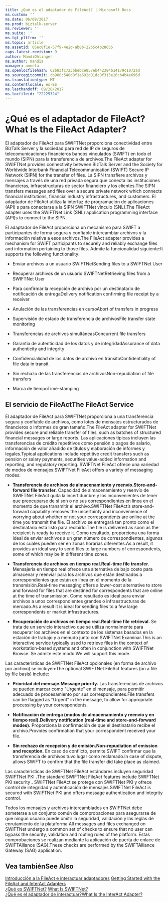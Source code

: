 ```yaml
---
title: ¿Qué es el adaptador de FileAct? | Microsoft Docs
ms.custom: ''
ms.date: 06/08/2017
ms.prod: biztalk-server
ms.reviewer: ''
ms.suite: ''
ms.tgt_pltfrm: ''
ms.topic: article
ms.assetid: 05ec8f1e-57f9-4e2d-ab8b-22b5c4b28055
caps.latest.revision: 9
author: MandiOhlinger
ms.author: mandia
manager: anneta
ms.openlocfilehash: 62b83fc723bbebce857eb442384b14179c1072ad
ms.sourcegitcommit: cb908c540d8f1a692d01dc8f313e16cb4b4e696d
ms.translationtype: MT
ms.contentlocale: es-ES
ms.lasthandoff: 09/20/2017
ms.locfileid: "22225324"
---
```

# <a name="what-is-the-fileact-adapter"></a><span data-ttu-id="ded82-103">¿Qué es el adaptador de FileAct?</span><span class="sxs-lookup"><span data-stu-id="ded82-103">What Is the FileAct Adapter?</span></span>
<span data-ttu-id="ded82-104">El adaptador de FileAct para SWIFTNet proporciona conectividad entre BizTalk Server y la sociedad para red de IP de seguros de telecomunicaciones financieros bancos vinculados (SWIFT) en todo el mundo (SIPN) para la transferencia de archivos.</span><span class="sxs-lookup"><span data-stu-id="ded82-104">The FileAct adapter for SWIFTNet provides connectivity between BizTalk Server and the Society for Worldwide Interbank Financial Telecommunication (SWIFT) Secure IP Network (SIPN) for the transfer of files.</span></span> <span data-ttu-id="ded82-105">La SIPN transfiere archivos y mensajes a través de una red privada segura que conecta las instituciones financieras, infraestructuras de sector financiero y los clientes.</span><span class="sxs-lookup"><span data-stu-id="ded82-105">The SIPN transfers messages and files over a secure private network which connects financial institutions, financial industry infrastructures, and customers.</span></span> <span data-ttu-id="ded82-106">El adaptador de FileAct utiliza la interfaz de programación de aplicaciones (API) s para conectarse a la SIPN SWIFTNet vínculo (SNL).</span><span class="sxs-lookup"><span data-stu-id="ded82-106">The FileAct adapter uses the SWIFTNet Link (SNL) application programming interface (API)s to connect to the SIPN.</span></span>  
  
 <span data-ttu-id="ded82-107">El adaptador de FileAct proporciona un mecanismo para SWIFT a participantes de forma segura y confiable intercambiar archivos y la información relativa a esos archivos.</span><span class="sxs-lookup"><span data-stu-id="ded82-107">The FileAct adapter provides a mechanism for SWIFT participants to securely and reliably exchange files and information pertaining to those files.</span></span> <span data-ttu-id="ded82-108">Admite la funcionalidad siguiente:</span><span class="sxs-lookup"><span data-stu-id="ded82-108">It supports the following functionality:</span></span>  
  
-   <span data-ttu-id="ded82-109">Enviar archivos a un usuario SWIFTNet</span><span class="sxs-lookup"><span data-stu-id="ded82-109">Sending files to a SWIFTNet User</span></span>  
  
-   <span data-ttu-id="ded82-110">Recuperar archivos de un usuario SWIFTNet</span><span class="sxs-lookup"><span data-stu-id="ded82-110">Retrieving files from a SWIFTNet User</span></span>  
  
-   <span data-ttu-id="ded82-111">Para confirmar la recepción de archivo por un destinatario de notificación de entrega</span><span class="sxs-lookup"><span data-stu-id="ded82-111">Delivery notification confirming file receipt by a receiver</span></span>  
  
-   <span data-ttu-id="ded82-112">Anulación de las transferencias en curso</span><span class="sxs-lookup"><span data-stu-id="ded82-112">Abort of transfers in progress</span></span>  
  
-   <span data-ttu-id="ded82-113">Supervisión de estado de transferencia de archivos</span><span class="sxs-lookup"><span data-stu-id="ded82-113">File transfer state monitoring</span></span>  
  
-   <span data-ttu-id="ded82-114">Transferencias de archivos simultáneas</span><span class="sxs-lookup"><span data-stu-id="ded82-114">Concurrent file transfers</span></span>  
  
-   <span data-ttu-id="ded82-115">Garantía de autenticidad de los datos y de integridad</span><span class="sxs-lookup"><span data-stu-id="ded82-115">Assurance of data authenticity and integrity</span></span>  
  
-   <span data-ttu-id="ded82-116">Confidencialidad de los datos de archivo en tránsito</span><span class="sxs-lookup"><span data-stu-id="ded82-116">Confidentiality of file data in transit</span></span>  
  
-   <span data-ttu-id="ded82-117">Sin rechazo de las transferencias de archivos</span><span class="sxs-lookup"><span data-stu-id="ded82-117">Non-repudiation of file transfers</span></span>  
  
-   <span data-ttu-id="ded82-118">Marca de tiempo</span><span class="sxs-lookup"><span data-stu-id="ded82-118">Time-stamping</span></span>  
  
## <a name="the-fileact-service"></a><span data-ttu-id="ded82-119">El servicio de FileAct</span><span class="sxs-lookup"><span data-stu-id="ded82-119">The FileAct Service</span></span>  
 <span data-ttu-id="ded82-120">El adaptador de FileAct para SWIFTNet proporciona a una transferencia segura y confiable de archivos, como lotes de mensajes estructurados de financieros o informes de gran tamaño.</span><span class="sxs-lookup"><span data-stu-id="ded82-120">The FileAct adapter for SWIFTNet provides secure and reliable transfer of files, such as batches of structured financial messages or large reports.</span></span> <span data-ttu-id="ded82-121">Las aplicaciones típicas incluyen las transferencias de crédito repetitivos como pensión o pagos de salario, información de valor añadido de títulos y elaboración de informes y legales.</span><span class="sxs-lookup"><span data-stu-id="ded82-121">Typical applications include repetitive credit transfers such as pension or salary payments, securities value-added information and reporting, and regulatory reporting.</span></span> <span data-ttu-id="ded82-122">SWIFTNet FileAct ofrece una variedad de modos de mensajes:</span><span class="sxs-lookup"><span data-stu-id="ded82-122">SWIFTNet FileAct offers a variety of messaging modes:</span></span>  
  
-   <span data-ttu-id="ded82-123">**Transferencia de archivos de almacenamiento y reenvío.**</span><span class="sxs-lookup"><span data-stu-id="ded82-123">**Store-and-forward file transfer.**</span></span> <span data-ttu-id="ded82-124">Capacidad de almacenamiento y reenvío de SWIFTNet FileAct quita la incertidumbre y los inconvenientes de tener que preocuparse de si son o no sus correspondientes en línea en el momento de que transmitir el archivo.</span><span class="sxs-lookup"><span data-stu-id="ded82-124">SWIFTNet FileAct’s store-and-forward capability removes the uncertainty and inconvenience of worrying about whether or not your correspondents are online at the time you transmit the file.</span></span> <span data-ttu-id="ded82-125">El archivo se entregará tan pronto como el destinatario está listo para recibirlo.</span><span class="sxs-lookup"><span data-stu-id="ded82-125">The file is delivered as soon as the recipient is ready to receive it.</span></span> <span data-ttu-id="ded82-126">Como resultado, proporciona una forma ideal de enviar archivos a un gran número de correspondientes, algunos de los cuales pueden ser en zonas horarias diferentes.</span><span class="sxs-lookup"><span data-stu-id="ded82-126">As a result, it provides an ideal way to send files to large numbers of correspondents, some of which may be in different time zones.</span></span>  
  
-   <span data-ttu-id="ded82-127">**Transferencia de archivos en tiempo real.**</span><span class="sxs-lookup"><span data-stu-id="ded82-127">**Real-time file transfer.**</span></span> <span data-ttu-id="ded82-128">Mensajería en tiempo real ofrece una alternativa de bajo costo para almacenar y reenviar para los archivos que están destinados a correspondientes que están en línea en el momento de la transmisión.</span><span class="sxs-lookup"><span data-stu-id="ded82-128">Real-time messaging offers a lower-cost alternative to store and forward for files that are destined for correspondents that are online at the time of transmission.</span></span> <span data-ttu-id="ded82-129">Como resultado es ideal para enviar archivos a unos correspondientes grandes o infraestructuras de mercado.</span><span class="sxs-lookup"><span data-stu-id="ded82-129">As a result it is ideal for sending files to a few large correspondents or market infrastructures.</span></span>  
  
-   <span data-ttu-id="ded82-130">**Recuperación de archivos en tiempo real.**</span><span class="sxs-lookup"><span data-stu-id="ded82-130">**Real-time file retrieval.**</span></span> <span data-ttu-id="ded82-131">Se trata de un servicio interactivo que se utiliza normalmente para recuperar los archivos en el contexto de los sistemas basados en la estación de trabajo y a menudo junto con SWIFTNet Examinar.</span><span class="sxs-lookup"><span data-stu-id="ded82-131">This is an interactive service typically used to retrieve files in the context of workstation-based systems and often in conjunction with SWIFTNet Browse.</span></span> <span data-ttu-id="ded82-132">Se admite este modo.</span><span class="sxs-lookup"><span data-stu-id="ded82-132">We will support this mode.</span></span>  
  
 <span data-ttu-id="ded82-133">Las características de SWIFTNet FileAct opcionales (en forma de archivo por archivo) se incluyen:</span><span class="sxs-lookup"><span data-stu-id="ded82-133">The optional SWIFTNet FileAct features (on a file by file basis) include:</span></span>  
  
-   <span data-ttu-id="ded82-134">**Prioridad del mensaje.**</span><span class="sxs-lookup"><span data-stu-id="ded82-134">**Message priority.**</span></span> <span data-ttu-id="ded82-135">Las transferencias de archivos se pueden marcar como "Urgente" en el mensaje, para permitir adecuado de procesamiento por sus correspondientes.</span><span class="sxs-lookup"><span data-stu-id="ded82-135">File transfers can be flagged as “Urgent” in the message, to allow for appropriate processing by your correspondents.</span></span>  
  
-   <span data-ttu-id="ded82-136">**Notificación de entrega (modos de almacenamiento y reenvío y en tiempo real).**</span><span class="sxs-lookup"><span data-stu-id="ded82-136">**Delivery notification (real-time and store-and-forward modes).**</span></span> <span data-ttu-id="ded82-137">Proporciona la confirmación de que el destinatario recibe el archivo.</span><span class="sxs-lookup"><span data-stu-id="ded82-137">Provides confirmation that your correspondent received your file.</span></span>  
  
-   <span data-ttu-id="ded82-138">**Sin rechazo de recepción y de emisión.**</span><span class="sxs-lookup"><span data-stu-id="ded82-138">**Non-repudiation of emission and reception.**</span></span> <span data-ttu-id="ded82-139">En caso de conflicto, permite SWIFT confirmar que la transferencia de archivos tuvo lugar como reclamado.</span><span class="sxs-lookup"><span data-stu-id="ded82-139">In case of dispute, allows SWIFT to confirm that the file transfer did take place as claimed.</span></span>  
  
 <span data-ttu-id="ded82-140">Las características de SWIFTNet FileAct estándares incluyen seguridad SWIFTNet PKI **.**</span><span class="sxs-lookup"><span data-stu-id="ded82-140">The standard SWIFTNet FileAct features include SWIFTNet PKI security **.**</span></span> <span data-ttu-id="ded82-141">SWIFTNet FileAct se protege con SWIFTNet PKI y ofrece control de integridad y autenticación de mensajes.</span><span class="sxs-lookup"><span data-stu-id="ded82-141">SWIFTNet FileAct is secured with SWIFTNet PKI and offers message authentication and integrity control.</span></span>  
  
 <span data-ttu-id="ded82-142">Todos los mensajes y archivos intercambiados en SWIFTNet debe someterse a un conjunto común de comprobaciones para asegurarse de que ningún usuario puede omitir la seguridad, validación y las reglas de enrutamiento de la plataforma.</span><span class="sxs-lookup"><span data-stu-id="ded82-142">All messages and files exchanged on SWIFTNet undergo a common set of checks to ensure that no user can bypass the security, validation and routing rules of the platform.</span></span> <span data-ttu-id="ded82-143">Estas comprobaciones se realizan mediante la aplicación de puerta de enlace de SWIFTAlliance (SAG).</span><span class="sxs-lookup"><span data-stu-id="ded82-143">These checks are performed by the SWIFTAlliance Gateway (SAG) application.</span></span>  
  
## <a name="see-also"></a><span data-ttu-id="ded82-144">Vea también</span><span class="sxs-lookup"><span data-stu-id="ded82-144">See Also</span></span>  
 <span data-ttu-id="ded82-145">[Introducción a la FileAct e interactuar adaptadores](../../adapters-and-accelerators/fileact-interact/getting-started-with-the-fileact-and-interact-adapters.md) </span><span class="sxs-lookup"><span data-stu-id="ded82-145">[Getting Started with the FileAct and InterAct Adapters](../../adapters-and-accelerators/fileact-interact/getting-started-with-the-fileact-and-interact-adapters.md) </span></span>  
 <span data-ttu-id="ded82-146">[¿Qué es SWIFTNet?](../../adapters-and-accelerators/fileact-interact/what-is-swiftnet.md) </span><span class="sxs-lookup"><span data-stu-id="ded82-146">[What Is SWIFTNet?](../../adapters-and-accelerators/fileact-interact/what-is-swiftnet.md) </span></span>  
 [<span data-ttu-id="ded82-147">¿Qué es el adaptador de interactuar?</span><span class="sxs-lookup"><span data-stu-id="ded82-147">What Is the InterAct Adapter?</span></span>](../../adapters-and-accelerators/fileact-interact/what-is-the-interact-adapter.md)
